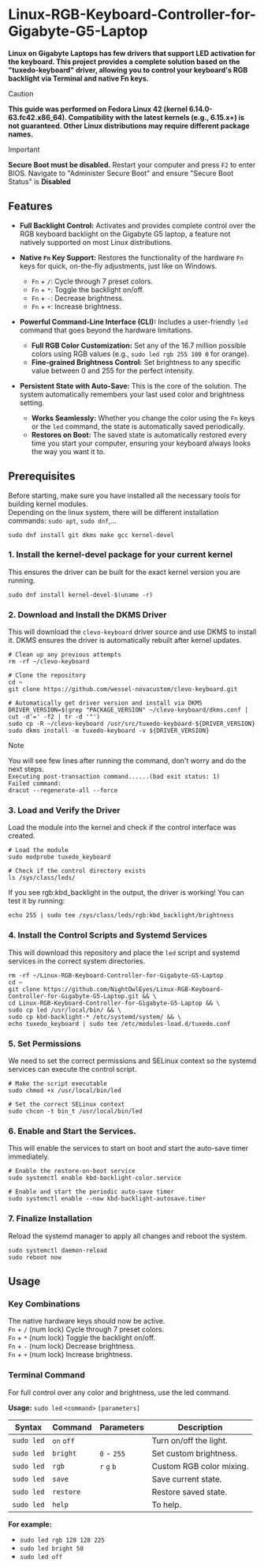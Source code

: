 # Linux-RGB-Keyboard-Controller-for-Gigabyte-G5-Laptop
**Linux on Gigabyte Laptops has few drivers that support LED activation for the keyboard. This project provides a complete solution based on the "tuxedo-keyboard" driver, allowing you to control your keyboard's RGB backlight via Terminal and native Fn keys.**

>[!CAUTION]
>**This guide was performed on Fedora Linux 42 (kernel 6.14.0-63.fc42.x86_64). Compatibility with the latest kernels (e.g., 6.15.x+) is not guaranteed. Other Linux distributions may require different package names.**

>[!IMPORTANT]
>**Secure Boot must be disabled.** Restart your computer and press `F2` to enter BIOS. Navigate to "Administer Secure Boot" and ensure "Secure Boot Status" is **Disabled**

## Features

*   **Full Backlight Control:** Activates and provides complete control over the RGB keyboard backlight on the Gigabyte G5 laptop, a feature not natively supported on most Linux distributions.

*   **Native `Fn` Key Support:** Restores the functionality of the hardware `Fn` keys for quick, on-the-fly adjustments, just like on Windows.
    *   `Fn` + `/`: Cycle through 7 preset colors.
    *   `Fn` + `*`: Toggle the backlight on/off.
    *   `Fn` + `-`: Decrease brightness.
    *   `Fn` + `+`: Increase brightness.

*   **Powerful Command-Line Interface (CLI):** Includes a user-friendly `led` command that goes beyond the hardware limitations.
    *   **Full RGB Color Customization:** Set any of the 16.7 million possible colors using RGB values (e.g., `sudo led rgb 255 100 0` for orange).
    *   **Fine-grained Brightness Control:** Set brightness to any specific value between 0 and 255 for the perfect intensity.

*   **Persistent State with Auto-Save:** This is the core of the solution. The system automatically remembers your last used color and brightness setting.
    *   **Works Seamlessly:** Whether you change the color using the `Fn` keys or the `led` command, the state is automatically saved periodically.
    *   **Restores on Boot:** The saved state is automatically restored every time you start your computer, ensuring your keyboard always looks the way you want it to.

## Prerequisites
Before starting, make sure you have installed all the necessary tools for building kernel modules.<br>
Depending on the linux system, there will be different installation commands: `sudo apt`, `sudo dnf`,...<br>
```
sudo dnf install git dkms make gcc kernel-devel
```

### 1. Install the kernel-devel package for your current kernel</br>
This ensures the driver can be built for the exact kernel version you are running.
```
sudo dnf install kernel-devel-$(uname -r)
```

### 2. Download and Install the DKMS Driver<br>
This will download the `clevo-keyboard` driver source and use DKMS to install it. DKMS ensures the driver is automatically rebuilt after kernel updates.
```
# Clean up any previous attempts
rm -rf ~/clevo-keyboard

# Clone the repository
cd ~
git clone https://github.com/wessel-novacustom/clevo-keyboard.git

# Automatically get driver version and install via DKMS
DRIVER_VERSION=$(grep "PACKAGE_VERSION" ~/clevo-keyboard/dkms.conf | cut -d'=' -f2 | tr -d '"')
sudo cp -R ~/clevo-keyboard /usr/src/tuxedo-keyboard-${DRIVER_VERSION}
sudo dkms install -m tuxedo-keyboard -v ${DRIVER_VERSION}
```
>[!NOTE]
>You will see few lines after running the command, don't worry and do the next steps.<br>
>`Executing post-transaction command......(bad exit status: 1)`<br>
>`Failed command:`<br>
>`dracut --regenerate-all --force`

### 3. Load and Verify the Driver<br>
Load the module into the kernel and check if the control interface was created.
```
# Load the module
sudo modprobe tuxedo_keyboard

# Check if the control directory exists
ls /sys/class/leds/
```
If you see rgb:kbd_backlight in the output, the driver is working! You can test it by running:
```
echo 255 | sudo tee /sys/class/leds/rgb:kbd_backlight/brightness
```

### 4. Install the Control Scripts and Systemd Services
This will download this repository and place the `led` script and systemd services in the correct system directories.
```
rm -rf ~/Linux-RGB-Keyboard-Controller-for-Gigabyte-G5-Laptop
cd ~
git clone https://github.com/NightOwlEyes/Linux-RGB-Keyboard-Controller-for-Gigabyte-G5-Laptop.git && \
cd Linux-RGB-Keyboard-Controller-for-Gigabyte-G5-Laptop && \
sudo cp led /usr/local/bin/ && \
sudo cp kbd-backlight-* /etc/systemd/system/ && \
echo tuxedo_keyboard | sudo tee /etc/modules-load.d/tuxedo.conf
```

### 5. Set Permissions<br>
We need to set the correct permissions and SELinux context so the systemd services can execute the control script.
```
# Make the script executable
sudo chmod +x /usr/local/bin/led

# Set the correct SELinux context
sudo chcon -t bin_t /usr/local/bin/led
```

### 6. Enable and Start the Services.<br>
This will enable the services to start on boot and start the auto-save timer immediately.
```
# Enable the restore-on-boot service
sudo systemctl enable kbd-backlight-color.service

# Enable and start the periodic auto-save timer
sudo systemctl enable --now kbd-backlight-autosave.timer
```

### 7. Finalize Installation<br>
Reload the systemd manager to apply all changes and reboot the system.
```
sudo systemctl daemon-reload
sudo reboot now
```
## Usage
### Key Combinations
The native hardware keys should now be active.<br>
  `Fn` + `/` (num lock) Cycle through 7 preset colors.<br>
  `Fn` + `*` (num lock) Toggle the backlight on/off.<br>
  `Fn` + `-` (num lock) Decrease brightness.<br>
  `Fn` + `+` (num lock) Increase brightness.<br>

### Terminal Command
For full control over any color and brightness, use the led command.

**Usage:** `sudo led` `<command>` `[parameters]`

| Syntax| Command | Parameters | Description |
|------|------|---------|-------------|
| `sudo led` | `on` `off`  |  | Turn on/off the light. |
| `sudo led` | `bright` | `0` - `255` | Set custom brightness. |
| `sudo led` | `rgb` | `r` `g` `b` | Custom RGB color mixing. |
| `sudo led` | `save` |  | Save current state. |
| `sudo led` | `restore` |  | Restore saved state. |
| `sudo led` | `help` |  | To help. |

**For example:**<br>
- `sudo led rgb 128 128 225`<br>
- `sudo led bright 50`<br>
- `sudo led off`
